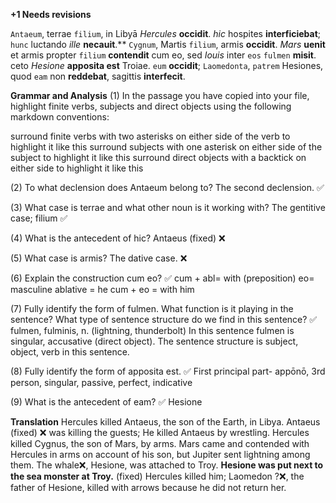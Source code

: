 **+1 Needs revisions**

`Antaeum`, terrae `filium`, in Libyā *Hercules* **occidit**. *hic* hospites **interficiebat**; `hunc` luctando *ille* **necauit**.** `Cygnum`, Martis `filium`, armis **occidit**. *Mars* **uenit** et armis propter `filium` **contendit** cum eo, sed *Iouis* inter `eos` `fulmen` **misit**. ceto *Hesione* **apposita est** Troiae. `eum` **occidit**; `Laomedonta`, `patrem` Hesiones, quod `eam` non **reddebat**, sagittis **interfecit**.

**Grammar and Analysis**
(1) In the passage you have copied into your file, highlight finite verbs, subjects and direct objects using the following markdown conventions:

surround finite verbs with two asterisks on either side of the verb to highlight it like this
surround subjects with one asterisk on either side of the subject to highlight it like this
surround direct objects with a backtick on either side to highlight it like this

(2) To what declension does Antaeum belong to?
The second declension.  ✅

(3) What case is terrae and what other noun is it working with?
The gentitive case; filium  ✅

(4) What is the antecedent of hic?
Antaeus (fixed) ❌

(5) What case is armis?
The dative case.  ❌

(6) Explain the construction cum eo?  ✅
cum + abl= with (preposition) eo= masculine ablative = he 
cum + eo = with him 

(7) Fully identify the form of fulmen. What function is it playing in the sentence? What type of sentence structure do we find in this sentence?  ✅
fulmen, fulminis, n. (lightning, thunderbolt) 
In this sentence fulmen is singular, accusative (direct object).
The sentence structure is subject, object, verb in this sentence. 

(8) Fully identify the form of apposita est.  ✅
First principal part- appōnō, 3rd person, singular, passive, perfect, indicative 

(9) What is the antecedent of eam?  ✅
Hesione 

**Translation**
Hercules killed Antaeus, the son of the Earth, in Libya. 
Antaeus (fixed) ❌ was killing the guests; He killed Antaeus by wrestling. 
Hercules killed Cygnus, the son of Mars, by arms. 
Mars came and contended with Hercules in arms on account of his son, but Jupiter sent lightning among them.
The whale❌, Hesione, was attached to Troy. **Hesione was put next to the sea monster at Troy.** (fixed) 
Hercules killed him; Laomedon ?❌, the father of Hesione, killed with arrows because he did not return her. 
